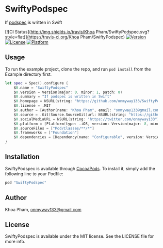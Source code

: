 # SwiftyPodspec
If [podspec](https://guides.cocoapods.org/syntax/podspec#specification) is written in Swift

[![CI Status](http://img.shields.io/travis/Khoa Pham/SwiftyPodspec.svg?style=flat)](https://travis-ci.org/Khoa Pham/SwiftyPodspec)
[![Version](https://img.shields.io/cocoapods/v/SwiftyPodspec.svg?style=flat)](http://cocoapods.org/pods/SwiftyPodspec)
[![License](https://img.shields.io/cocoapods/l/SwiftyPodspec.svg?style=flat)](http://cocoapods.org/pods/SwiftyPodspec)
[![Platform](https://img.shields.io/cocoapods/p/SwiftyPodspec.svg?style=flat)](http://cocoapods.org/pods/SwiftyPodspec)

## Usage

To run the example project, clone the repo, and run `pod install` from the Example directory first.

```swift
let spec = Spec().configure {
    $0.name = "SwiftyPodspec"
    $0.version = Version(major: 0, minor: 1, patch: 0)
    $0.summary = "If podspec is written in Swift"
    $0.homepage = NSURL(string: "https://github.com/onmyway133/SwiftyPodspec")
    $0.license = .MIT
    $0.author = [Author(name: "Khoa Pham", email: "onmyway133@gmail.com")]
    $0.source = .Git(Source.SourceGit(url: NSURL(string: "https://github.com/onmyway133/SwiftyPodspec.git")!, tag: $0.version))
    $0.socialMediaURL = NSURL(string: "https://twitter.com/onmyway133")
    $0.platform = [Platform(type: .iOS, version: Version(major: 8, minor: 0))]
    $0.sourceFiles = ["Pod/Classes/**/*"]
    $0.frameworks = ["Foundation"]
    $0.dependencies = [Dependency(name: "Configurable", version: Version(major: 0, minor: 1, patch: 0))]
}
````

## Installation

SwiftyPodspec is available through [CocoaPods](http://cocoapods.org). To install
it, simply add the following line to your Podfile:

```ruby
pod "SwiftyPodspec"
```

## Author

Khoa Pham, onmyway133@gmail.com

## License

SwiftyPodspec is available under the MIT license. See the LICENSE file for more info.
